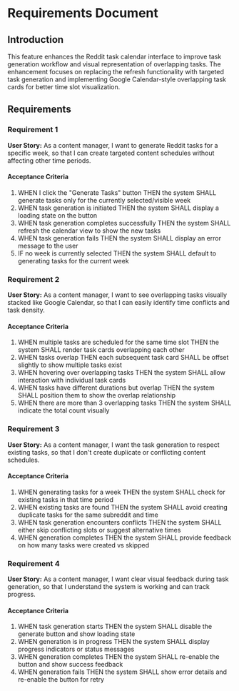 # Requirements Document

## Introduction

This feature enhances the Reddit task calendar interface to improve task generation workflow and visual representation of overlapping tasks. The enhancement focuses on replacing the refresh functionality with targeted task generation and implementing Google Calendar-style overlapping task cards for better time slot visualization.

## Requirements

### Requirement 1

**User Story:** As a content manager, I want to generate Reddit tasks for a specific week, so that I can create targeted content schedules without affecting other time periods.

#### Acceptance Criteria

1. WHEN I click the "Generate Tasks" button THEN the system SHALL generate tasks only for the currently selected/visible week
2. WHEN task generation is initiated THEN the system SHALL display a loading state on the button
3. WHEN task generation completes successfully THEN the system SHALL refresh the calendar view to show the new tasks
4. WHEN task generation fails THEN the system SHALL display an error message to the user
5. IF no week is currently selected THEN the system SHALL default to generating tasks for the current week

### Requirement 2

**User Story:** As a content manager, I want to see overlapping tasks visually stacked like Google Calendar, so that I can easily identify time conflicts and task density.

#### Acceptance Criteria

1. WHEN multiple tasks are scheduled for the same time slot THEN the system SHALL render task cards overlapping each other
2. WHEN tasks overlap THEN each subsequent task card SHALL be offset slightly to show multiple tasks exist
3. WHEN hovering over overlapping tasks THEN the system SHALL allow interaction with individual task cards
4. WHEN tasks have different durations but overlap THEN the system SHALL position them to show the overlap relationship
5. WHEN there are more than 3 overlapping tasks THEN the system SHALL indicate the total count visually

### Requirement 3

**User Story:** As a content manager, I want the task generation to respect existing tasks, so that I don't create duplicate or conflicting content schedules.

#### Acceptance Criteria

1. WHEN generating tasks for a week THEN the system SHALL check for existing tasks in that time period
2. WHEN existing tasks are found THEN the system SHALL avoid creating duplicate tasks for the same subreddit and time
3. WHEN task generation encounters conflicts THEN the system SHALL either skip conflicting slots or suggest alternative times
4. WHEN generation completes THEN the system SHALL provide feedback on how many tasks were created vs skipped

### Requirement 4

**User Story:** As a content manager, I want clear visual feedback during task generation, so that I understand the system is working and can track progress.

#### Acceptance Criteria

1. WHEN task generation starts THEN the system SHALL disable the generate button and show loading state
2. WHEN generation is in progress THEN the system SHALL display progress indicators or status messages
3. WHEN generation completes THEN the system SHALL re-enable the button and show success feedback
4. WHEN generation fails THEN the system SHALL show error details and re-enable the button for retry